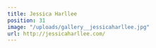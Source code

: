 ```yaml
---
title: Jessica Harllee
position: 31
image: "/uploads/gallery__jessicaharllee.jpg"
url: http://jessicaharllee.com/
---
```


